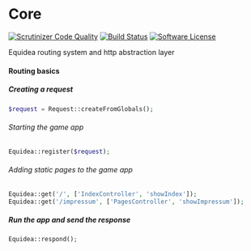 # Core
[![Scrutinizer Code Quality](https://scrutinizer-ci.com/g/Equidea/Core/badges/quality-score.png?b=master)](https://scrutinizer-ci.com/g/Equidea/Core/?branch=master)
[![Build Status](https://scrutinizer-ci.com/g/Equidea/Core/badges/build.png?b=master)](https://scrutinizer-ci.com/g/Equidea/Core/build-status/master)
[![Software License](https://img.shields.io/badge/license-MIT-brightgreen.svg?style=flat-square)](LICENSE)

Equidea routing system and http abstraction layer

#### Routing basics
##### Creating a request
```php
$request = Request::createFromGlobals();
```

###### Starting the game app
```php
Equidea::register($request);
```

###### Adding static pages to the game app
```php
Equidea::get('/', ['IndexController', 'showIndex']);
Equidea::get('/impressum', ['PagesController', 'showImpressum']);
```

##### Run the app and send the response
```php
Equidea::respond();
```
